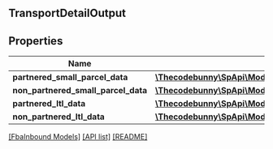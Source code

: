 ## TransportDetailOutput

## Properties

Name | Type | Description | Notes
------------ | ------------- | ------------- | -------------
**partnered_small_parcel_data** | [**\Thecodebunny\SpApi\Model\FbaInbound\PartneredSmallParcelDataOutput**](PartneredSmallParcelDataOutput.md) |  | [optional]
**non_partnered_small_parcel_data** | [**\Thecodebunny\SpApi\Model\FbaInbound\NonPartneredSmallParcelDataOutput**](NonPartneredSmallParcelDataOutput.md) |  | [optional]
**partnered_ltl_data** | [**\Thecodebunny\SpApi\Model\FbaInbound\PartneredLtlDataOutput**](PartneredLtlDataOutput.md) |  | [optional]
**non_partnered_ltl_data** | [**\Thecodebunny\SpApi\Model\FbaInbound\NonPartneredLtlDataOutput**](NonPartneredLtlDataOutput.md) |  | [optional]

[[FbaInbound Models]](../) [[API list]](../../Api) [[README]](../../../README.md)

